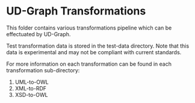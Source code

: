 # UD-Graph Transformations

This folder contains various transformations pipeline which can be effectuated by UD-Graph.

Test transformation data is stored in the test-data directory. Note that this data is experimental and may not be compliant with current standards.

For more information on each transformation can be found in each transformation sub-directory:
1. UML-to-OWL
2. XML-to-RDF
3. XSD-to-OWL
